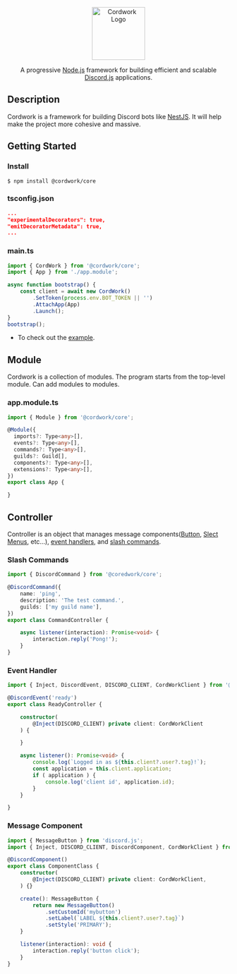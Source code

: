<p align="center">
  <img src="https://avatars.githubusercontent.com/u/108444461" width="120" alt="Cordwork Logo" />
</p>

<p align="center">
  A progressive <a href="https://nodejs.org/">Node.js</a> framework for building efficient and scalable <a href="https://discord.js.org/">Discord.js</a> applications.
</p>


## Description

Cordwork is a framework for building Discord bots like [NestJS](https://nestjs.com/). It will help make the project more cohesive and massive.


## Getting Started

### Install
```
$ npm install @cordwork/core
```

### tsconfig.json
```json
...
"experimentalDecorators": true,
"emitDecoratorMetadata": true,
...
```

### main.ts
```typescript
import { CordWork } from '@cordwork/core';
import { App } from './app.module';

async function bootstrap() {
	const client = await new CordWork()
		.SetToken(process.env.BOT_TOKEN || '')
		.AttachApp(App)
		.Launch();
}
bootstrap();
```

* To check out the [example](/examples/).


## Module

Cordwork is a collection of modules. The program starts from the top-level module. Can add modules to modules.

### app.module.ts

```typescript
import { Module } from '@cordwork/core';

@Module({
  imports?: Type<any>[],
  events?: Type<any>[],
  commands?: Type<any>[],
  guilds?: Guild[],
  components?: Type<any>[],
  extensions?: Type<any>[],
})
export class App {

}
```

## Controller

Controller is an object that manages message components([Button](https://discordjs.guide/interactions/buttons.html), [Slect Menus](https://discordjs.guide/interactions/select-menus.html), etc...), [event handlers](https://discordjs.guide/creating-your-bot/event-handling.html), and [slash commands](https://discordjs.guide/interactions/slash-commands.html).

### Slash Commands
```typescript
import { DiscordCommand } from '@coredwork/core';

@DiscordCommand({
	name: 'ping',
	description: 'The test command.',
	guilds: ['my guild name'],
})
export class CommandController {

	async listener(interaction): Promise<void> {
		interaction.reply('Pong!');
	}
}
```

### Event Handler
```typescript
import { Inject, DiscordEvent, DISCORD_CLIENT, CordWorkClient } from '@cordwork/core';

@DiscordEvent('ready')
export class ReadyController {

	constructor(
		@Inject(DISCORD_CLIENT) private client: CordWorkClient
	) {

	}

	async listener(): Promise<void> {
		console.log(`Logged in as ${this.client?.user?.tag}!`);
		const application = this.client.application;
		if ( application ) {
			console.log('client id', application.id);
		}
	}

}
```

### Message Component

```typescript
import { MessageButton } from 'discord.js';
import { Inject, DISCORD_CLIENT, DiscordComponent, CordWorkClient } from '@cordwork/core';

@DiscordComponent()
export class ComponentClass {
	constructor(
		@Inject(DISCORD_CLIENT) private client: CordWorkClient,
	) {}

	create(): MessageButton {
		return new MessageButton()
			.setCustomId('mybutton')
			.setLabel(`LABEL ${this.client?.user?.tag}`)
			.setStyle('PRIMARY');
	}

	listener(interaction): void {
		interaction.reply('button click');
	}
}
```